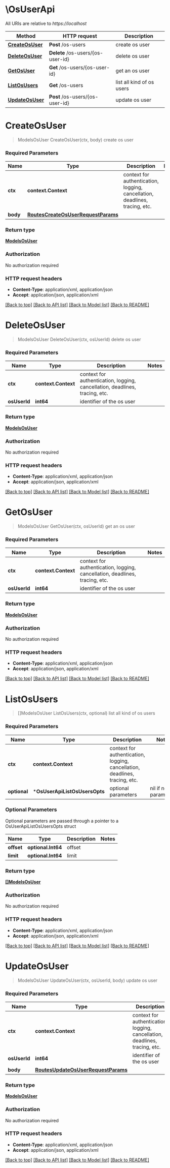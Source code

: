 # \OsUserApi

All URIs are relative to *https://localhost*

Method | HTTP request | Description
------------- | ------------- | -------------
[**CreateOsUser**](OsUserApi.md#CreateOsUser) | **Post** /os-users | create os user
[**DeleteOsUser**](OsUserApi.md#DeleteOsUser) | **Delete** /os-users/{os-user-id} | delete os user
[**GetOsUser**](OsUserApi.md#GetOsUser) | **Get** /os-users/{os-user-id} | get an os user
[**ListOsUsers**](OsUserApi.md#ListOsUsers) | **Get** /os-users | list all kind of os users
[**UpdateOsUser**](OsUserApi.md#UpdateOsUser) | **Post** /os-users/{os-user-id} | update os user


# **CreateOsUser**
> ModelsOsUser CreateOsUser(ctx, body)
create os user

### Required Parameters

Name | Type | Description  | Notes
------------- | ------------- | ------------- | -------------
 **ctx** | **context.Context** | context for authentication, logging, cancellation, deadlines, tracing, etc.
  **body** | [**RoutesCreateOsUserRequestParams**](RoutesCreateOsUserRequestParams.md)|  | 

### Return type

[**ModelsOsUser**](models.OsUser.md)

### Authorization

No authorization required

### HTTP request headers

 - **Content-Type**: application/xml, application/json
 - **Accept**: application/json, application/xml

[[Back to top]](#) [[Back to API list]](../README.md#documentation-for-api-endpoints) [[Back to Model list]](../README.md#documentation-for-models) [[Back to README]](../README.md)

# **DeleteOsUser**
> ModelsOsUser DeleteOsUser(ctx, osUserId)
delete os user

### Required Parameters

Name | Type | Description  | Notes
------------- | ------------- | ------------- | -------------
 **ctx** | **context.Context** | context for authentication, logging, cancellation, deadlines, tracing, etc.
  **osUserId** | **int64**| identifier of the os user | 

### Return type

[**ModelsOsUser**](models.OsUser.md)

### Authorization

No authorization required

### HTTP request headers

 - **Content-Type**: application/xml, application/json
 - **Accept**: application/json, application/xml

[[Back to top]](#) [[Back to API list]](../README.md#documentation-for-api-endpoints) [[Back to Model list]](../README.md#documentation-for-models) [[Back to README]](../README.md)

# **GetOsUser**
> ModelsOsUser GetOsUser(ctx, osUserId)
get an os user

### Required Parameters

Name | Type | Description  | Notes
------------- | ------------- | ------------- | -------------
 **ctx** | **context.Context** | context for authentication, logging, cancellation, deadlines, tracing, etc.
  **osUserId** | **int64**| identifier of the os user | 

### Return type

[**ModelsOsUser**](models.OsUser.md)

### Authorization

No authorization required

### HTTP request headers

 - **Content-Type**: application/xml, application/json
 - **Accept**: application/json, application/xml

[[Back to top]](#) [[Back to API list]](../README.md#documentation-for-api-endpoints) [[Back to Model list]](../README.md#documentation-for-models) [[Back to README]](../README.md)

# **ListOsUsers**
> []ModelsOsUser ListOsUsers(ctx, optional)
list all kind of os users

### Required Parameters

Name | Type | Description  | Notes
------------- | ------------- | ------------- | -------------
 **ctx** | **context.Context** | context for authentication, logging, cancellation, deadlines, tracing, etc.
 **optional** | ***OsUserApiListOsUsersOpts** | optional parameters | nil if no parameters

### Optional Parameters
Optional parameters are passed through a pointer to a OsUserApiListOsUsersOpts struct

Name | Type | Description  | Notes
------------- | ------------- | ------------- | -------------
 **offset** | **optional.Int64**| offset | 
 **limit** | **optional.Int64**| limit | 

### Return type

[**[]ModelsOsUser**](*models.OsUser.md)

### Authorization

No authorization required

### HTTP request headers

 - **Content-Type**: application/xml, application/json
 - **Accept**: application/json, application/xml

[[Back to top]](#) [[Back to API list]](../README.md#documentation-for-api-endpoints) [[Back to Model list]](../README.md#documentation-for-models) [[Back to README]](../README.md)

# **UpdateOsUser**
> ModelsOsUser UpdateOsUser(ctx, osUserId, body)
update os user

### Required Parameters

Name | Type | Description  | Notes
------------- | ------------- | ------------- | -------------
 **ctx** | **context.Context** | context for authentication, logging, cancellation, deadlines, tracing, etc.
  **osUserId** | **int64**| identifier of the os user | 
  **body** | [**RoutesUpdateOsUserRequestParams**](RoutesUpdateOsUserRequestParams.md)|  | 

### Return type

[**ModelsOsUser**](models.OsUser.md)

### Authorization

No authorization required

### HTTP request headers

 - **Content-Type**: application/xml, application/json
 - **Accept**: application/json, application/xml

[[Back to top]](#) [[Back to API list]](../README.md#documentation-for-api-endpoints) [[Back to Model list]](../README.md#documentation-for-models) [[Back to README]](../README.md)

